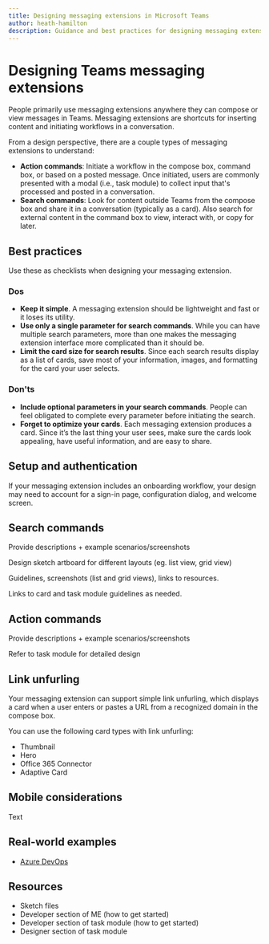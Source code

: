 ```yaml
---
title: Designing messaging extensions in Microsoft Teams
author: heath-hamilton
description: Guidance and best practices for designing messaging extensions in a Microsoft Teams app.
---
```

# Designing Teams messaging extensions

People primarily use messaging extensions anywhere they can compose or view messages in Teams. Messaging extensions are shortcuts for inserting content and initiating workflows in a conversation.

From a design perspective, there are a couple types of messaging extensions to understand:

* **Action commands**: Initiate a workflow in the compose box, command box, or based on a posted message. Once initiated, users are commonly presented with a modal (i.e., task module) to collect input that's processed and posted in a conversation.
* **Search commands**: Look for content outside Teams from the compose box and share it in a conversation (typically as a card). Also search for external content in the command box to view, interact with, or copy for later.

## Best practices

Use these as checklists when designing your messaging extension.

### Dos

* **Keep it simple**. A messaging extension should be lightweight and fast or it loses its utility.
* **Use only a single parameter for search commands**. While you can have multiple search parameters, more than one makes the messaging extension interface more complicated than it should be.
* **Limit the card size for search results**. Since each search results display as a list of cards, save most of your information, images, and formatting for the card your user selects.

### Don'ts

* **Include optional parameters in your search commands**. People can feel obligated to complete every parameter before initiating the search.
* **Forget to optimize your cards**. Each messaging extension produces a card. Since it’s the last thing your user sees, make sure the cards look appealing, have useful information, and are easy to share.

## Setup and authentication

If your messaging extension includes an onboarding workflow, your design may need to account for a sign-in page, configuration dialog, and welcome screen.

## Search commands

Provide descriptions + example scenarios/screenshots

Design sketch artboard for different layouts (eg. list view, grid view)

Guidelines, screenshots (list and grid views), links to resources.

Links to card and task module guidelines as needed.

## Action commands

Provide descriptions + example scenarios/screenshots

Refer to task module for detailed design

## Link unfurling

Your messaging extension can support simple link unfurling, which displays a card when a user enters or pastes a URL from a recognized domain in the compose box.

You can use the following card types with link unfurling:

* Thumbnail
* Hero
* Office 365 Connector
* Adaptive Card

## Mobile considerations

Text

## Real-world examples

* [Azure DevOps](https://teams.microsoft.com/l/app/com.microsoft.teamspace.tab.vsts?source=store-copy-link)

## Resources

* Sketch files
* Developer section of ME (how to get started)
* Developer section of task module (how to get started)
* Designer section of task module
